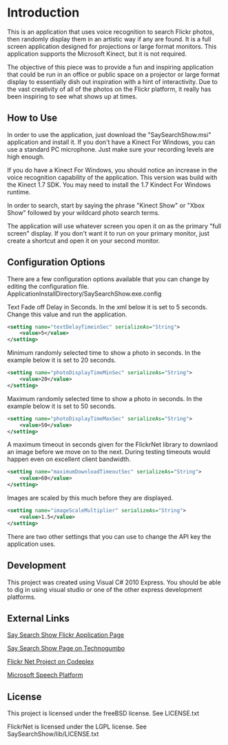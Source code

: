 Introduction
===============================================
This is an application that uses voice recognition to search Flickr photos, then randomly display them in an artistic way if any are found. 
It is a full screen application designed for projections or large format monitors. This application supports the Microsoft Kinect, but 
it is not required.

The objective of this piece was to provide a fun and inspiring application that could be run in an office or public space on a projector or 
large format display to essentially dish out inspiration with a hint of interactivity. Due to the vast creativity of all of the photos 
on the Flickr platform, it really has been inspiring to see what shows up at times.

How to Use
--------------------------------------------------
In order to use the application, just download the "SaySearchShow.msi" application and install it.
If you don't have a Kinect For Windows, you can use a standard PC microphone. Just make sure your recording levels
are high enough.

If you do have a Kinect For Windows, you should notice an increase in the voice recognition capability of the application.
This version was build with the Kinect 1.7 SDK. You may need to install the 1.7 Kindect For Windows runtime.

In order to search, start by saying the phrase "Kinect Show" or "Xbox Show" followed by your wildcard photo search terms.

The application will use whatever screen you open it on as the primary "full screen" display.  If you don't want it to run on your
primary monitor, just create a shortcut and open it on your second monitor.

Configuration Options
--------------------------------------------------
There are a few configuration options available that you can change by editing the configuration file.
ApplicationInstallDirectory/SaySearchShow.exe.config

Text Fade off Delay in Seconds. In the xml below it is set to 5 seconds. Change this value and run the application.
```xml
<setting name="textDelayTimeinSec" serializeAs="String">
	<value>5</value>
</setting>
```
Minimum randomly selected time to show a photo in seconds. In the example below it is set to 20 seconds.
```xml
<setting name="photoDisplayTimeMinSec" serializeAs="String">
	<value>20</value>
</setting>
```
Maximum randomly selected time to show a photo in seconds. In the example below it is set to 50 seconds.
```xml
<setting name="photoDisplayTimeMaxSec" serializeAs="String">
	<value>50</value>
</setting>
```
A maximum timeout in seconds given for the FlickrNet library to downlaod an image before we move on to the next.
During testing timeouts would happen even on excellent client bandwidth.
```xml
<setting name="maximumDownloadTimeoutSec" serializeAs="String">
	<value>60</value>
</setting>
```
Images are scaled by this much before they are displayed.
```xml
<setting name="imageScaleMultiplier" serializeAs="String">
	<value>1.5</value>
</setting>
```
There are two other settings that you can use to change the API key the application uses.

Development
--------------------------------------------------
This project was created using Visual C# 2010 Express. You should be able to dig in using visual studio or
one of the other express development platforms.

External Links
--------------------------------------------------
[Say Search Show Flickr Application Page](http://www.flickr.com/services/apps/72157631721003670/)
	
[Say Search Show Page on Technogumbo](http://www.technogumbo.com/projects/say-search-show/index.php)
	
[Flickr Net Project on Codeplex](http://flickrnet.codeplex.com/)
	
[Microsoft Speech Platform](http://msdn.microsoft.com/en-us/library/hh361572.aspx)
	
License
--------------------------------------------------
This project is licensed under the freeBSD license. See LICENSE.txt

FlickrNet is licensed under the LGPL license. See SaySearchShow/lib/LICENSE.txt